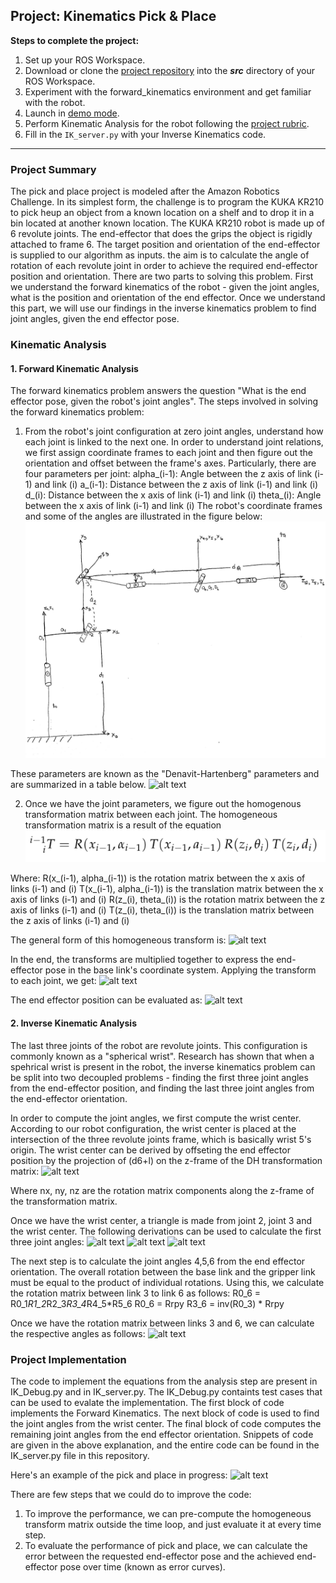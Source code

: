 [//]: # (Image References)

[imageRobotConfiguration]: ./WriteupImages/imageRobotConfiguration.jpg
[imageDHTransform]: ./WriteupImages/imageDHTransform.png
[imageDHParameters]: ./WriteupImages/imageDHParameters.pnh
[imageHomogenousTransform]: ./misc_images/imageHomogenousTransform.png
[imageTransformApplication]: ./misc_images/imageTransformApplication.png
[imageFKEquation]: ./misc_images/imageFKEquation.png
[imageWristCenterEquation]: ./misc_images/imageWristCenterEquation.png
[imageFirstAngleDerivation]: ./misc_images/imageFirstAngleDerivation.jpg
[imageFirstAngleDerivation2]: ./misc_images/imageFirstAngleDerivation2.jpg
[imageFirstAngleFormation]: ./misc_images/imageFirstAngleFormation.jpg
[imageSecondAngleDerivation]: ./misc_images/imageSecondAngleDerivation.jpg
[imagePickAndPlace]: ./misc_images/imagePickAndPlace.png

## Project: Kinematics Pick & Place

**Steps to complete the project:**  


1. Set up your ROS Workspace.
2. Download or clone the [project repository](https://github.com/udacity/RoboND-Kinematics-Project) into the ***src*** directory of your ROS Workspace.  
3. Experiment with the forward_kinematics environment and get familiar with the robot.
4. Launch in [demo mode](https://classroom.udacity.com/nanodegrees/nd209/parts/7b2fd2d7-e181-401e-977a-6158c77bf816/modules/8855de3f-2897-46c3-a805-628b5ecf045b/lessons/91d017b1-4493-4522-ad52-04a74a01094c/concepts/ae64bb91-e8c4-44c9-adbe-798e8f688193).
5. Perform Kinematic Analysis for the robot following the [project rubric](https://review.udacity.com/#!/rubrics/972/view).
6. Fill in the `IK_server.py` with your Inverse Kinematics code. 

---
### Project Summary
The pick and place project is modeled after the Amazon Robotics Challenge. In its simplest form, the challenge is to program the KUKA KR210 to pick heup an object from a known location on a shelf and to drop it in a bin located at another known location. The KUKA KR210 robot is made up of 6 revolute joints. The end-effector that does the grips the object is rigidly attached to frame 6. The target position and orientation of the end-effector is supplied to our algorithm as inputs. the aim is to calculate the angle of rotation of each revolute joint in order to achieve the required end-effector position and orientation. There are two parts to solving this problem. First we understand the forward kinematics of the robot - given the joint angles, what is the position and orientation of the end effector. Once we understand this part, we will use our findings in the inverse kinematics problem to find joint angles, given the end effector pose.

### Kinematic Analysis
#### 1. Forward Kinematic Analysis
The forward kinematics problem answers the question "What is the end effector pose, given the robot's joint angles". The steps involved in solving the forward kinematics problem:
1. From the robot's joint configuration at zero joint angles, understand how each joint is linked to the next one. In order to understand joint relations, we first assign coordinate frames to each joint and then figure out the orientation and offset between the frame's axes. Particularly, there are four parameters per joint:
alpha_(i-1): Angle between the z axis of link (i-1) and link (i)
a_(i-1): Distance between the z axis of link (i-1) and link (i)
d_(i): Distance between the x axis of link (i-1) and link (i)
theta_(i): Angle between the x axis of link (i-1) and link (i)
The robot's coordinate frames and some of the angles are illustrated in the figure below: 
![alt text][imageRobotConfiguration]

These parameters are known as the "Denavit-Hartenberg" parameters and are summarized in a table below.
![alt text][imageDHParameters]


2. Once we have the joint parameters, we figure out the homogenous transformation matrix between each joint. The homogeneous transformation matrix is a result of the equation
![alt text][imageDHTransform]

Where:
R(x_(i-1), alpha_(i-1)) is the rotation matrix between the x axis of links (i-1) and (i)
T(x_(i-1), alpha_(i-1)) is the translation matrix between the x axis of links (i-1) and (i)
R(z_(i), theta_(i)) is the rotation matrix between the z axis of links (i-1) and (i)
T(z_(i), theta_(i)) is the translation matrix between the z axis of links (i-1) and (i)

The general form of this homogeneous transform is:
![alt text][imageHomogenousTransform]

In the end, the transforms are multiplied together to express the end-effector pose in the base link's coordinate system. Applying the transform to each joint, we get:
![alt text][imageTransformApplication]

The end effector position can be evaluated as:
![alt text][imageFKEquation]

#### 2. Inverse Kinematic Analysis

The last three joints of the robot are revolute joints. This configuration is commonly known as a "spherical wrist". Research has shown that when a spehrical wrist is present in the robot, the inverse kinematics problem can be split into two decoupled problems - finding the first three joint angles from the end-effector position, and finding the last three joint angles from the end-effector orientation. 

In order to compute the joint angles, we first compute the wrist center. According to our robot configuration, the wrist center is placed at the intersection of the three revolute joints frame, which is basically wrist 5's origin. The wrist center can be derived by offseting the end effector position by the projection of (d6+l) on the z-frame of the DH transformation matrix:
![alt text][imageWristCenterEquation]

Where nx, ny, nz are the rotation matrix components along the z-frame of the transformation matrix.

Once we have the wrist center, a triangle is made from joint 2, joint 3 and the wrist center. The following derivations can be used to calculate the first three joint angles:
![alt text][imageFirstAngleFormation]
![alt text][imageFirstAngleDerivation]
![alt text][imageFirstAngleDerivation2]

The next step is to calculate the joint angles 4,5,6 from the end effector orientation. The overall rotation between the base link and the gripper link must be equal to the product of individual rotations. Using this, we calculate the rotation matrix between link 3 to link 6 as follows:
R0_6 = R0_1*R1_2*R2_3*R3_4*R4_5*R5_6
R0_6 = Rrpy
R3_6 = inv(R0_3) * Rrpy

Once we have the rotation matrix between links 3 and 6, we can calculate the respective angles as follows:
![alt text][imageSecondAngleDerivation]


### Project Implementation
The code to implement the equations from the analysis step are present in IK_Debug.py and in IK_server.py. The IK_Debug.py containts test cases that can be used to evalate the implementation. The first block of code implements the Forward Kinematics. The next block of code is used to find the joint angles from the wrist center. The final block of code computes the remaining joint angles from the end effector orientation. Snippets of code are given in the above explanation, and the entire code can be found in the IK_server.py file in this repository.

Here's an example of the pick and place in progress:
![alt text][imagePickAndPlace]

There are few steps that we could do to improve the code:
1. To improve the performance, we can pre-compute the homogeneous transform matrix outside the time loop, and just evaluate it at every time step.
2. To evaluate the performance of pick and place, we can calculate the error between the requested end-effector pose and the achieved end-effector pose over time (known as error curves).



